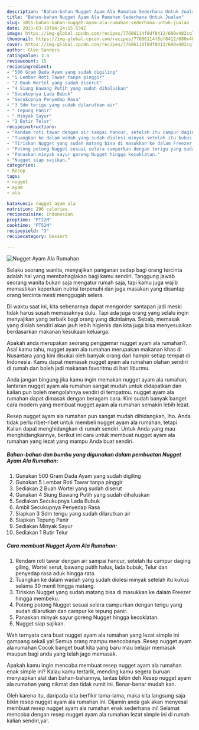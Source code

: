 ```yaml
---
description: "Bahan-bahan Nugget Ayam Ala Rumahan Sederhana Untuk Jualan"
title: "Bahan-bahan Nugget Ayam Ala Rumahan Sederhana Untuk Jualan"
slug: 1055-bahan-bahan-nugget-ayam-ala-rumahan-sederhana-untuk-jualan
date: 2021-03-10T04:24:15.534Z
image: https://img-global.cpcdn.com/recipes/77606114f8df8412/680x482cq70/nugget-ayam-ala-rumahan-foto-resep-utama.jpg
thumbnail: https://img-global.cpcdn.com/recipes/77606114f8df8412/680x482cq70/nugget-ayam-ala-rumahan-foto-resep-utama.jpg
cover: https://img-global.cpcdn.com/recipes/77606114f8df8412/680x482cq70/nugget-ayam-ala-rumahan-foto-resep-utama.jpg
author: Glen Sanders
ratingvalue: 3.4
reviewcount: 15
recipeingredient:
- "500 Gram Dada Ayam yang sudah digiling"
- "5 Lembar Roti Tawar tanpa pinggir"
- "2 Buah Wortel yang sudah diserut"
- "4 Siung Bawang Putih yang sudah dihaluskan"
- "Secukupnya Lada Bubuk"
- "Secukupnya Penyedap Rasa"
- "3 Sdm terigu yang sudah dilarutkan air"
- " Tepung Panir"
- " Minyak Sayur"
- "1 Butir Telur"
recipeinstructions:
- "Rendam roti tawar dengan air sampai hancur, setelah itu campur daging giling, Wortel serut, bawang putih halus, lada bubuk, Telur dan penyedap rasa aduk hingga rata."
- "Tuangkan ke dalam wadah yang sudah diolesi minyak setelah itu kukus selama 30 menit hingga matang."
- "Tiriskan Nugget yang sudah matang bisa di masukkan ke dalam Freezer hingga membeku."
- "Potong potong Nugget sesuai selera campurkan dengan terigu yang sudah dilarutkan dan campur ke tepung panir."
- "Panaskan minyak sayur goreng Nugget hingga kecoklatan."
- "Nugget siap sajikan."
categories:
- Resep
tags:
- nugget
- ayam
- ala

katakunci: nugget ayam ala 
nutrition: 296 calories
recipecuisine: Indonesian
preptime: "PT22M"
cooktime: "PT52M"
recipeyield: "3"
recipecategory: Dessert

---
```



![Nugget Ayam Ala Rumahan](https://img-global.cpcdn.com/recipes/77606114f8df8412/680x482cq70/nugget-ayam-ala-rumahan-foto-resep-utama.jpg)

Selaku seorang wanita, menyajikan panganan sedap bagi orang tercinta adalah hal yang membahagiakan bagi kamu sendiri. Tanggung jawab seorang  wanita bukan saja mengatur rumah saja, tapi kamu juga wajib memastikan keperluan nutrisi terpenuhi dan juga masakan yang disantap orang tercinta mesti menggugah selera.

Di waktu  saat ini, kita sebenarnya dapat mengorder santapan jadi meski tidak harus susah memasaknya dulu. Tapi ada juga orang yang selalu ingin menyajikan yang terbaik bagi orang yang dicintainya. Sebab, memasak yang diolah sendiri akan jauh lebih higienis dan kita juga bisa menyesuaikan berdasarkan makanan kesukaan keluarga. 



Apakah anda merupakan seorang penggemar nugget ayam ala rumahan?. Asal kamu tahu, nugget ayam ala rumahan merupakan makanan khas di Nusantara yang kini disukai oleh banyak orang dari hampir setiap tempat di Indonesia. Kamu dapat memasak nugget ayam ala rumahan olahan sendiri di rumah dan boleh jadi makanan favoritmu di hari liburmu.

Anda jangan bingung jika kamu ingin memakan nugget ayam ala rumahan, lantaran nugget ayam ala rumahan sangat mudah untuk didapatkan dan kalian pun boleh mengolahnya sendiri di tempatmu. nugget ayam ala rumahan dapat dimasak dengan beragam cara. Kini sudah banyak banget cara modern yang membuat nugget ayam ala rumahan semakin lebih lezat.

Resep nugget ayam ala rumahan pun sangat mudah dihidangkan, lho. Anda tidak perlu ribet-ribet untuk membeli nugget ayam ala rumahan, tetapi Kalian dapat menghidangkan di rumah sendiri. Untuk Anda yang mau menghidangkannya, berikut ini cara untuk membuat nugget ayam ala rumahan yang lezat yang mampu Anda buat sendiri.

<!--inarticleads1-->

##### Bahan-bahan dan bumbu yang digunakan dalam pembuatan Nugget Ayam Ala Rumahan:

1. Gunakan 500 Gram Dada Ayam yang sudah digiling
1. Gunakan 5 Lembar Roti Tawar tanpa pinggir
1. Sediakan 2 Buah Wortel yang sudah diserut
1. Gunakan 4 Siung Bawang Putih yang sudah dihaluskan
1. Sediakan Secukupnya Lada Bubuk
1. Ambil Secukupnya Penyedap Rasa
1. Siapkan 3 Sdm terigu yang sudah dilarutkan air
1. Siapkan  Tepung Panir
1. Sediakan  Minyak Sayur
1. Sediakan 1 Butir Telur




<!--inarticleads2-->

##### Cara membuat Nugget Ayam Ala Rumahan:

1. Rendam roti tawar dengan air sampai hancur, setelah itu campur daging giling, Wortel serut, bawang putih halus, lada bubuk, Telur dan penyedap rasa aduk hingga rata.
1. Tuangkan ke dalam wadah yang sudah diolesi minyak setelah itu kukus selama 30 menit hingga matang.
1. Tiriskan Nugget yang sudah matang bisa di masukkan ke dalam Freezer hingga membeku.
1. Potong potong Nugget sesuai selera campurkan dengan terigu yang sudah dilarutkan dan campur ke tepung panir.
1. Panaskan minyak sayur goreng Nugget hingga kecoklatan.
1. Nugget siap sajikan.




Wah ternyata cara buat nugget ayam ala rumahan yang lezat simple ini gampang sekali ya! Semua orang mampu mencobanya. Resep nugget ayam ala rumahan Cocok banget buat kita yang baru mau belajar memasak maupun bagi anda yang telah jago memasak.

Apakah kamu ingin mencoba membuat resep nugget ayam ala rumahan enak simple ini? Kalau kamu tertarik, mending kamu segera buruan menyiapkan alat dan bahan-bahannya, lantas bikin deh Resep nugget ayam ala rumahan yang nikmat dan tidak rumit ini. Benar-benar mudah kan. 

Oleh karena itu, daripada kita berfikir lama-lama, maka kita langsung saja bikin resep nugget ayam ala rumahan ini. Dijamin anda gak akan menyesal membuat resep nugget ayam ala rumahan enak sederhana ini! Selamat mencoba dengan resep nugget ayam ala rumahan lezat simple ini di rumah kalian sendiri,ya!.

